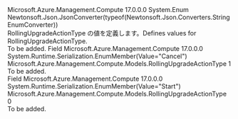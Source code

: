 <Type Name="RollingUpgradeActionType" FullName="Microsoft.Azure.Management.Compute.Models.RollingUpgradeActionType">
  <TypeSignature Language="C#" Value="public enum RollingUpgradeActionType" />
  <TypeSignature Language="ILAsm" Value=".class public auto ansi sealed RollingUpgradeActionType extends System.Enum" />
  <TypeSignature Language="DocId" Value="T:Microsoft.Azure.Management.Compute.Models.RollingUpgradeActionType" />
  <TypeSignature Language="VB.NET" Value="Public Enum RollingUpgradeActionType" />
  <TypeSignature Language="F#" Value="type RollingUpgradeActionType = " />
  <AssemblyInfo>
    <AssemblyName>Microsoft.Azure.Management.Compute</AssemblyName>
    <AssemblyVersion>17.0.0.0</AssemblyVersion>
  </AssemblyInfo>
  <Base>
    <BaseTypeName>System.Enum</BaseTypeName>
  </Base>
  <Attributes>
    <Attribute>
      <AttributeName>Newtonsoft.Json.JsonConverter(typeof(Newtonsoft.Json.Converters.StringEnumConverter))</AttributeName>
    </Attribute>
  </Attributes>
  <Docs>
    <summary>
            <span data-ttu-id="89628-101">RollingUpgradeActionType の値を定義します。</span><span class="sxs-lookup"><span data-stu-id="89628-101">Defines values for RollingUpgradeActionType.</span></span>
            </summary>
    <remarks>To be added.</remarks>
  </Docs>
  <Members>
    <Member MemberName="Cancel">
      <MemberSignature Language="C#" Value="Cancel" />
      <MemberSignature Language="ILAsm" Value=".field public static literal valuetype Microsoft.Azure.Management.Compute.Models.RollingUpgradeActionType Cancel = int32(1)" />
      <MemberSignature Language="DocId" Value="F:Microsoft.Azure.Management.Compute.Models.RollingUpgradeActionType.Cancel" />
      <MemberSignature Language="VB.NET" Value="Cancel" />
      <MemberSignature Language="F#" Value="Cancel = 1" Usage="Microsoft.Azure.Management.Compute.Models.RollingUpgradeActionType.Cancel" />
      <MemberType>Field</MemberType>
      <AssemblyInfo>
        <AssemblyName>Microsoft.Azure.Management.Compute</AssemblyName>
        <AssemblyVersion>17.0.0.0</AssemblyVersion>
      </AssemblyInfo>
      <Attributes>
        <Attribute>
          <AttributeName>System.Runtime.Serialization.EnumMember(Value="Cancel")</AttributeName>
        </Attribute>
      </Attributes>
      <ReturnValue>
        <ReturnType>Microsoft.Azure.Management.Compute.Models.RollingUpgradeActionType</ReturnType>
      </ReturnValue>
      <MemberValue>1</MemberValue>
      <Docs>
        <summary>To be added.</summary>
      </Docs>
    </Member>
    <Member MemberName="Start">
      <MemberSignature Language="C#" Value="Start" />
      <MemberSignature Language="ILAsm" Value=".field public static literal valuetype Microsoft.Azure.Management.Compute.Models.RollingUpgradeActionType Start = int32(0)" />
      <MemberSignature Language="DocId" Value="F:Microsoft.Azure.Management.Compute.Models.RollingUpgradeActionType.Start" />
      <MemberSignature Language="VB.NET" Value="Start" />
      <MemberSignature Language="F#" Value="Start = 0" Usage="Microsoft.Azure.Management.Compute.Models.RollingUpgradeActionType.Start" />
      <MemberType>Field</MemberType>
      <AssemblyInfo>
        <AssemblyName>Microsoft.Azure.Management.Compute</AssemblyName>
        <AssemblyVersion>17.0.0.0</AssemblyVersion>
      </AssemblyInfo>
      <Attributes>
        <Attribute>
          <AttributeName>System.Runtime.Serialization.EnumMember(Value="Start")</AttributeName>
        </Attribute>
      </Attributes>
      <ReturnValue>
        <ReturnType>Microsoft.Azure.Management.Compute.Models.RollingUpgradeActionType</ReturnType>
      </ReturnValue>
      <MemberValue>0</MemberValue>
      <Docs>
        <summary>To be added.</summary>
      </Docs>
    </Member>
  </Members>
</Type>
